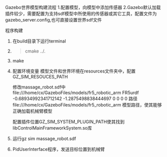 Gazebo世界模型构建流程
1.配置模型，向模型中添加传感器
2.Gazebo默认加载插件较少，需要配置为支持sdf模型中所使用的传感器或其它工具，配置文件为gazebo_server.config,也可直接设置世界sdf文件


程序构建
1. 在build目录下运行terminal
2. > cmake ../.
3. make
4. 配置环境变量
    模型文件和世界环境在resources文件夹中，配置GZ_SIM_RESOUCES_PATH

    修改massage_robot.sdf中
   <include>
      <uri>file:///home/cx/GazeboFiles/models/fr5_robotic_arm</uri>
      <name>FR5urdf</name>
      <pose>-0.68934992341712142 -1.2875498838444697 0 0 0 0</pose>
    </include>
    路径file:///home/cx/GazeboFiles/models/fr5_robotic_arm 模型路径，使其能够正确加载机械臂模型

    配置插件位置GZ_SIM_SYSTEM_PLUGIN_PATH使其找到libControlMainFrameworkSystem.so库
5. 运行gz sim massage_robot.sdf
6. PidUserInterface程序，发送目标位置到机械臂
